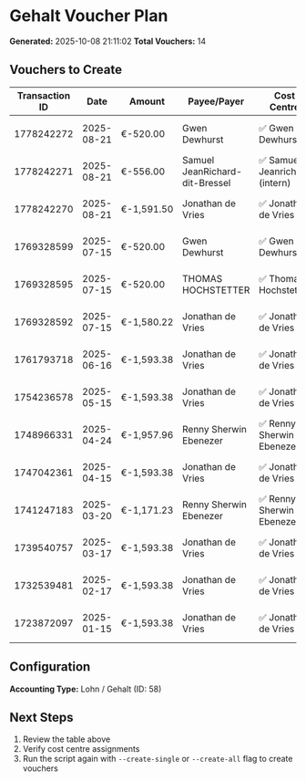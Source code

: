 # Gehalt Voucher Plan

**Generated:** 2025-10-08 21:11:02
**Total Vouchers:** 14

## Vouchers to Create

| Transaction ID | Date | Amount | Payee/Payer | Cost Centre | Voucher Number |
|----------------|------|--------|-------------|-------------|----------------|
| 1778242272 | 2025-08-21 | €-520.00 | Gwen Dewhurst | ✅ Gwen Dewhurst | BEL-2025-10-08-1778242272 |
| 1778242271 | 2025-08-21 | €-556.00 | Samuel JeanRichard-dit-Bressel | ✅ Samuel Jeanrichard (intern) | BEL-2025-10-08-1778242271 |
| 1778242270 | 2025-08-21 | €-1,591.50 | Jonathan de Vries | ✅ Jonathan de Vries | BEL-2025-10-08-1778242270 |
| 1769328599 | 2025-07-15 | €-520.00 | Gwen Dewhurst | ✅ Gwen Dewhurst | BEL-2025-10-08-1769328599 |
| 1769328595 | 2025-07-15 | €-520.00 | THOMAS HOCHSTETTER | ✅ Thomas Hochstetter | BEL-2025-10-08-1769328595 |
| 1769328592 | 2025-07-15 | €-1,580.22 | Jonathan de Vries | ✅ Jonathan de Vries | BEL-2025-10-08-1769328592 |
| 1761793718 | 2025-06-16 | €-1,593.38 | Jonathan de Vries | ✅ Jonathan de Vries | BEL-2025-10-08-1761793718 |
| 1754236578 | 2025-05-15 | €-1,593.38 | Jonathan de Vries | ✅ Jonathan de Vries | BEL-2025-10-08-1754236578 |
| 1748966331 | 2025-04-24 | €-1,957.96 | Renny Sherwin Ebenezer | ✅ Renny Sherwin Ebenezer | BEL-2025-10-08-1748966331 |
| 1747042361 | 2025-04-15 | €-1,593.38 | Jonathan de Vries | ✅ Jonathan de Vries | BEL-2025-10-08-1747042361 |
| 1741247183 | 2025-03-20 | €-1,171.23 | Renny Sherwin Ebenezer | ✅ Renny Sherwin Ebenezer | BEL-2025-10-08-1741247183 |
| 1739540757 | 2025-03-17 | €-1,593.38 | Jonathan de Vries | ✅ Jonathan de Vries | BEL-2025-10-08-1739540757 |
| 1732539481 | 2025-02-17 | €-1,593.38 | Jonathan de Vries | ✅ Jonathan de Vries | BEL-2025-10-08-1732539481 |
| 1723872097 | 2025-01-15 | €-1,593.38 | Jonathan de Vries | ✅ Jonathan de Vries | BEL-2025-10-08-1723872097 |

## Configuration

**Accounting Type:** Lohn / Gehalt (ID: 58)

## Next Steps

1. Review the table above
2. Verify cost centre assignments
3. Run the script again with `--create-single` or `--create-all` flag to create vouchers